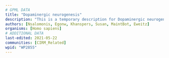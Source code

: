 ```yaml
---
# GPML DATA
title: "Dopaminergic neurogenesis"
description: "This is a temporary description for Dopaminergic neurogenesis"
authors: [Nsalomonis, Egonw, Khanspers, Susan, MaintBot, Eweitz]
organisms: [Homo sapiens]
# ADDITIONAL DATA
last-edited: 2021-05-22
communities: [CIRM_Related]
wpid: "WP2855"
---
```


